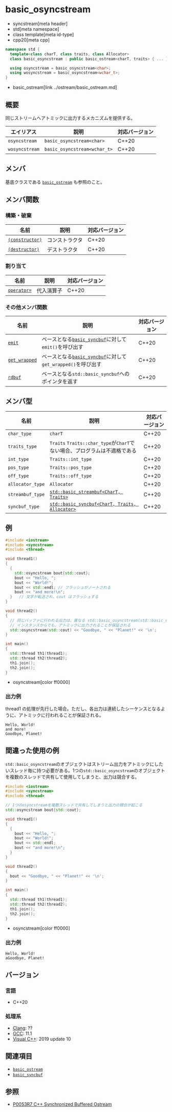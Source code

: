 # basic_osyncstream
* syncstream[meta header]
* std[meta namespace]
* class template[meta id-type]
* cpp20[meta cpp]

```cpp
namespace std {
  template<class charT, class traits, class Allocator>
  class basic_osyncstream : public basic_ostream<charT, traits> { ... };

  using osyncstream = basic_osyncstream<char>;
  using wosyncstream = basic_osyncstream<wchar_t>;
}
```
* basic_ostream[link ../ostream/basic_ostream.md]


## 概要
同じストリームへアトミックに出力するメカニズムを提供する。

| エイリアス | 説明 | 対応バージョン |
|------------|------|----------------|
| `osyncstream`  | `basic_osyncstream<char>` | C++20 |
| `wosyncstream` | `basic_osyncstream<wchar_t>` | C++20 |


## メンバ

基底クラスである [`basic_ostream`](../ostream/basic_ostream.md) も参照のこと。

## メンバ関数
### 構築・破棄

| 名前            | 説明           | 対応バージョン |
|-----------------|----------------|----------------|
| [`(constructor)`](basic_osyncstream/op_constructor.md) | コンストラクタ | C++20 |
| [`(destructor)`](basic_osyncstream/op_destructor.md)   | デストラクタ   | C++20 |

### 割り当て

| 名前            | 説明           | 対応バージョン |
|-----------------|----------------|----------------|
| [`operator=`](basic_osyncstream/op_assign.md) | 代入演算子 | C++20 |

### その他メンバ関数

| 名前            | 説明           | 対応バージョン |
|-----------------|----------------|----------------|
| [`emit`](basic_osyncstream/emit.md) | ベースとなる[`basic_syncbuf`](basic_syncbuf.md)に対して`emit()`を呼び出す | C++20 |
| [`get_wrapped`](basic_osyncstream/get_wrapped.md) | ベースとなる[`basic_syncbuf`](basic_syncbuf.md)に対して`get_wrapped()`を呼び出す | C++20 |
| [`rdbuf`](basic_osyncstream/rdbuf.md) | ベースとなる`std::basic_syncbuf`へのポインタを返す  | C++20 |


## メンバ型

| 名前            | 説明           | 対応バージョン |
|-----------------|----------------|----------------|
| `char_type` | `charT` | C++20 |
| `traits_type` | `Traits` `Traits::char_type`が`CharT`でない場合、プログラムは不適格である | C++20 |
| `int_type` | `Traits::int_type` | C++20 |
| `pos_type` | `Traits::pos_type` | C++20 |
| `off_type` | `Traits::off_type` | C++20 |
| `allocator_type` | `Allocator` | C++20 |
| `streambuf_type` | [`std::basic_streambuf<CharT, Traits>`](../streambuf/basic_streambuf.md) | C++20 |
| `syncbuf_type` | [`std::basic_syncbuf<CharT, Traits, Allocator>`](basic_syncbuf.md) | C++20 |


## 例
```cpp example
#include <iostream>
#include <syncstream>
#include <thread>

void thread1()
{
  {
    std::osyncstream bout{std::cout};
    bout << "Hello, ";
    bout << "World!";
    bout << std::endl; // フラッシュがノートされる
    bout << "and more!\n";
  }   // 文字が転送され、cout はフラッシュする
}

void thread2()
{
  // 同じバッファに行われる出力は、異なる std::basic_osyncstream(std::basic_syncbuf) の
  // インスタンスからでも、アトミックに出力されることが保証される
  std::osyncstream(std::cout) << "Goodbye, " << "Planet!" << '\n';
}

int main()
{
  std::thread th1(thread1);
  std::thread th2(thread2);
  th1.join();
  th2.join();
}
```
* osyncstream[color ff0000]

### 出力例

thread1 の処理が先行した場合。ただし、各出力は連続したシーケンスとなるように、アトミックに行われることが保証される。

```
Hello, World!
and more!
Goodbye, Planet!
```

## 間違った使用の例

`std::basic_osyncstream`のオブジェクトはストリーム出力をアトミックにしたいスレッド毎に持つ必要がある。1つの`std::basic_osyncstream`のオブジェクトを複数のスレッドで共有して使用してしまうと、出力は競合する。

```cpp example
#include <iostream>
#include <syncstream>
#include <thread>

// 1つのosyncstreamを複数スレッドで共有してしまうと出力の競合が起こる
std::osyncstream bout{std::cout};

void thread1()
{
  {
    bout << "Hello, ";
    bout << "World!";
    bout << std::endl;
    bout << "and more!\n";
  }
}

void thread2()
{
  bout << "Goodbye, " << "Planet!" << '\n';
}

int main()
{
  std::thread th1(thread1);
  std::thread th2(thread2);
  th1.join();
  th2.join();
}
```
* osyncstream[color ff0000]

### 出力例

```
Hello, World!
aGoodbye, Planet!
```

## バージョン
### 言語
- C++20

### 処理系
- [Clang](/implementation.md#clang): ??
- [GCC](/implementation.md#gcc): 11.1
- [Visual C++](/implementation.md#visual_cpp): 2019 update 10


## 関連項目
- [`basic_ostream`](../ostream/basic_ostream.md)
- [`basic_syncbuf`](basic_syncbuf.md)

## 参照
- [P0053R7 C++ Synchronized Buffered Ostream](http://www.open-std.org/jtc1/sc22/wg21/docs/papers/2017/p0053r7.pdf)
